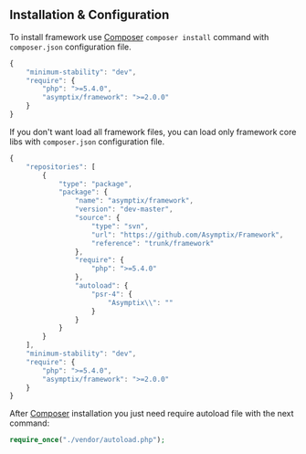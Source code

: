 Installation & Configuration
---

To install framework use [Composer](https://getcomposer.org/) `composer install` command with `composer.json` configuration file.

```js
{
    "minimum-stability": "dev",
    "require": {
        "php": ">=5.4.0",
		"asymptix/framework": ">=2.0.0"
    }
}
```

If you don't want load all framework files, you can load only framework core libs with `composer.json` configuration file.

```js
{
    "repositories": [
        {
            "type": "package",
            "package": {
                "name": "asymptix/framework",
                "version": "dev-master",
                "source": {
                    "type": "svn",
                    "url": "https://github.com/Asymptix/Framework",
                    "reference": "trunk/framework"
                },
                "require": {
                    "php": ">=5.4.0"
                },
                "autoload": {
                    "psr-4": {
                        "Asymptix\\": ""
                    }
                }
            }
        }
    ],
    "minimum-stability": "dev",
    "require": {
        "php": ">=5.4.0",
        "asymptix/framework": ">=2.0.0"
    }
}
```

After [Composer](https://getcomposer.org/) installation you just need require autoload file with the next command:

```php
require_once("./vendor/autoload.php");
```

